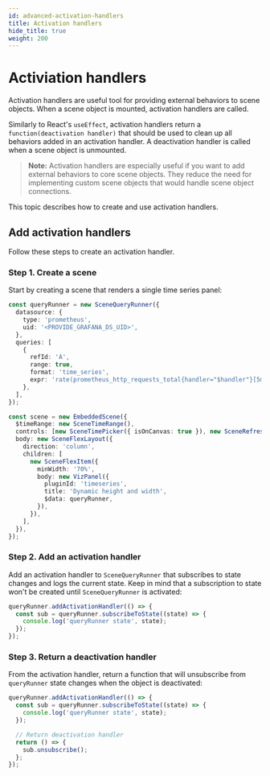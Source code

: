 ```yaml
---
id: advanced-activation-handlers
title: Activation handlers
hide_title: true
weight: 200
---
```


# Activiation handlers

Activation handlers are useful tool for providing external behaviors to scene objects. When a scene object is mounted, activation handlers are called.

Similarly to React's `useEffect`, activation handlers return a `function(deactivation handler)` that should be used to clean up all behaviors added in an activation handler. A deactivation handler is called when a scene object is unmounted.

> **Note:** Activation handlers are especially useful if you want to add external behaviors to core scene objects. They reduce the need for implementing custom scene objects that would handle scene object connections.

This topic describes how to create and use activation handlers.

## Add activation handlers

Follow these steps to create an activation handler.

### Step 1. Create a scene

Start by creating a scene that renders a single time series panel:

```ts
const queryRunner = new SceneQueryRunner({
  datasource: {
    type: 'prometheus',
    uid: '<PROVIDE_GRAFANA_DS_UID>',
  },
  queries: [
    {
      refId: 'A',
      range: true,
      format: 'time_series',
      expr: 'rate(prometheus_http_requests_total{handler="$handler"}[5m])',
    },
  ],
});

const scene = new EmbeddedScene({
  $timeRange: new SceneTimeRange(),
  controls: [new SceneTimePicker({ isOnCanvas: true }), new SceneRefreshPicker({ isOnCanvas: true })],
  body: new SceneFlexLayout({
    direction: 'column',
    children: [
      new SceneFlexItem({
        minWidth: '70%',
        body: new VizPanel({
          pluginId: 'timeseries',
          title: 'Dynamic height and width',
          $data: queryRunner,
        }),
      }),
    ],
  }),
});
```

### Step 2. Add an activation handler

Add an activation handler to `SceneQueryRunner` that subscribes to state changes and logs the current state. Keep in mind that a subscription to state won't be created until `SceneQueryRunner` is activated:

```ts
queryRunner.addActivationHandler(() => {
  const sub = queryRunner.subscribeToState((state) => {
    console.log('queryRunner state', state);
  });
});
```

### Step 3. Return a deactivation handler

From the activation handler, return a function that will unsubscribe from `queryRunner` state changes when the object is deactivated:

```ts
queryRunner.addActivationHandler(() => {
  const sub = queryRunner.subscribeToState((state) => {
    console.log('queryRunner state', state);
  });

  // Return deactivation handler
  return () => {
    sub.unsubscribe();
  };
});
```
